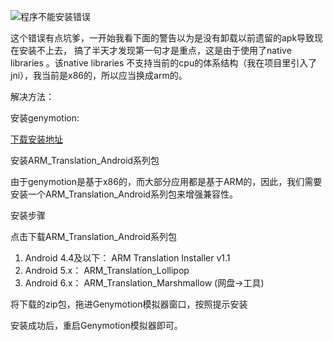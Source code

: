![程序不能安装错误](http://oi2e3199v.bkt.clouddn.com/006ffe45626c239233cf9c062b8fff6d.png?imageView2/2/w/700/h/500)


这个错误有点坑爹，一开始我看下面的警告以为是没有卸载以前遗留的apk导致现在安装不上去，
搞了半天才发现第一句才是重点，这是由于使用了native libraries 。该native libraries 不支持当前的cpu的体系结构（我在项目里引入了jni），我当前是x86的，所以应当换成arm的。

解决方法：

安装genymotion:

[下载安装地址](https://www.genymotion.com/download/)


安装ARM_Translation_Android系列包

由于genymotion是基于x86的，而大部分应用都是基于ARM的，因此，我们需要安装一个ARM_Translation_Android系列包来增强兼容性。

安装步骤

点击下载ARM_Translation_Android系列包

1) Android 4.4及以下： ARM Translation Installer v1.1
2) Android 5.x： ARM_Translation_Lollipop
3) Android 6.x： ARM_Translation_Marshmallow (网盘->工具)

将下载的zip包，拖进Genymotion模拟器窗口，按照提示安装

安装成功后，重启Genymotion模拟器即可。
